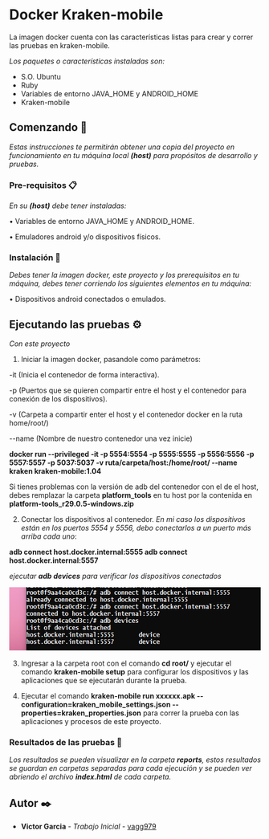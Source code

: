# Docker Kraken-mobile
La imagen docker cuenta con las características listas para crear y correr las pruebas en kraken-mobile.

_Los paquetes o características instaladas son:_
- S.O. Ubuntu
- Ruby
- Variables de entorno JAVA_HOME y ANDROID_HOME
- Kraken-mobile

## Comenzando 🚀

_Estas instrucciones te permitirán obtener una copia del proyecto en funcionamiento en tu máquina local **(host)** para propósitos de desarrollo y pruebas._

### Pre-requisitos 📋

_En su **(host)**  debe tener instaladas:_

• Variables de entorno JAVA_HOME y ANDROID_HOME.

• Emuladores android y/o dispositivos físicos.



### Instalación 🔧

_Debes tener la imagen docker, este proyecto y los prerequisitos en tu máquina, debes tener corriendo los siguientes elementos en tu máquina:_

• Dispositivos android conectados o emulados.

## Ejecutando las pruebas ⚙️

_Con este proyecto_

1. Iniciar la imagen docker, pasandole como parámetros:

-it (Inicia el contenedor de forma interactiva).

-p (Puertos que se quieren compartir entre el host y el contenedor para conexión de los dispositivos).

-v (Carpeta a compartir enter el host y el contenedor docker en la ruta home/root/)

--name (Nombre de nuestro contenedor una vez inicie)


**docker run --privileged -it -p 5554:5554 -p 5555:5555 -p 5556:5556 -p 5557:5557 -p 5037:5037 -v ruta/carpeta/host:/home/root/ --name kraken kraken-mobile:1.04**

Si tienes problemas con la versión de adb del contenedor con el de el host, debes remplazar la carpeta **platform_tools** en tu host por la contenida en **platform-tools_r29.0.5-windows.zip**

2. Conectar los dispositivos al contenedor.
_En mi caso los dispositivos están en los puertos 5554 y 5556, debo conectarlos a un puerto más arriba cada uno_:

**adb connect host.docker.internal:5555
adb connect host.docker.internal:5557**

_ejecutar **adb devices** para verificar los dispositivos conectados_

![ejecución adb devices](https://github.com/vagg979/Docker-kraken-mobile/blob/master/images/adb_devices.png)
 
 3. Ingresar a la carpeta root con el comando **cd root/** y ejecutar el comando **kraken-mobile setup** para configurar los dispositivos y las aplicaciones que se ejecutarán durante la prueba.
 
 4. Ejecutar el comando **kraken-mobile run xxxxxx.apk --configuration=kraken_mobile_settings.json --properties=kraken_properties.json**  para correr la prueba con las aplicaciones y procesos de este proyecto.
 

### Resultados de las pruebas 🔩

_Los resultados se pueden visualizar en la carpeta **reports**, estos resultados se guardan en carpetas separadas para cada ejecución y se pueden ver abriendo el archivo **index.html** de cada carpeta._


## Autor ✒️

* **Victor Garcia** - *Trabajo Inicial* - [vagg979](https://github.com/vagg979)

